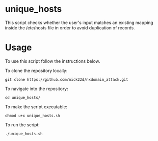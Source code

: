 # unique_hosts
This script checks whether the user's input matches an existing mapping inside the /etc/hosts file in order to avoid duplication of records.

# Usage

To use this script follow the instructions below.

To clone the repository locally:
```
git clone https://github.com/nick22d/nxdomain_attack.git
```
To navigate into the repository:
```
cd unique_hosts/ 
```
To make the script executable:
```
chmod u+x unique_hosts.sh
```
To run the script:
```
./unique_hosts.sh
```
